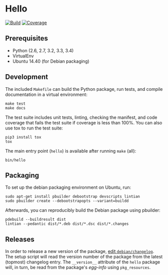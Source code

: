 # Hello

[![Build](https://img.shields.io/travis/sfstpala/hello.svg?style=flat-square)](https://travis-ci.org/sfstpala/hello)
[![Coverage](https://img.shields.io/coveralls/sfstpala/hello.svg?style=flat-square)](https://coveralls.io/r/sfstpala/hello)

## Prerequisites

 - Python (2.6, 2.7, 3.2, 3.3, 3.4)
 - VirtualEnv
 - Ubuntu 14.40 (for Debian packaging)

## Development

The included `Makefile` can build the Python package, run tests, and compile documentation in a virtual environment:

    make test
    make docs

The test suite includes unit tests, linting, checking the manifest, and code coverage that fails the test suite if coverage is
less than 100%. You can also use tox to run the test suite:

    pip3 install tox
    tox

The main entry point (`hello`) is available after running `make` (all):

    bin/hello

## Packaging

To set up the debian packaging environment on Ubuntu, run:

    sudo apt-get install pbuilder debootstrap devscripts lintian
    sudo pbuilder create --debootstrapopts --variant=buildd

Afterwards, you can reproducibly build the Debian package using pbuilder:

    pdebuild --buildresult dist
    lintian --pedantic dist/*.deb dist/*.dsc dist/*.changes

## Releases

In order to release a new version of the package, [edit `debian/changelog`](https://www.debian.org/doc/debian-policy/ch-source.html#s-dpkgchangelog).
The setup script will read the version number of the package from the latest (topmost) changelog entry. The `__version__` attribute of the `hello`
package will, in turn, be read from the package's *egg-info* using `pkg_resources`.
